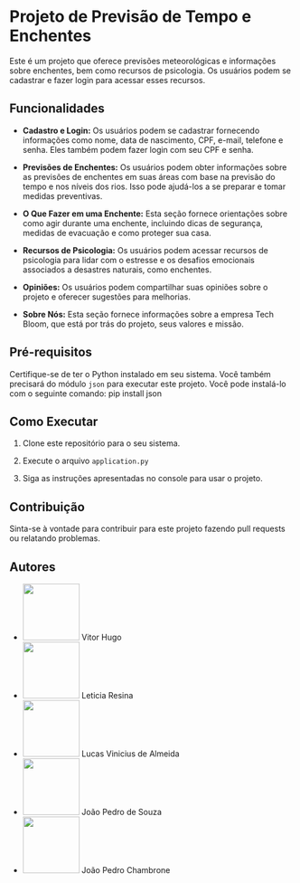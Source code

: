 # Projeto de Previsão de Tempo e Enchentes

Este é um projeto que oferece previsões meteorológicas e informações sobre enchentes, bem como recursos de psicologia. Os usuários podem se cadastrar e fazer login para acessar esses recursos.

## Funcionalidades

- **Cadastro e Login:** Os usuários podem se cadastrar fornecendo informações como nome, data de nascimento, CPF, e-mail, telefone e senha. Eles também podem fazer login com seu CPF e senha.
  
- **Previsões de Enchentes:** Os usuários podem obter informações sobre as previsões de enchentes em suas áreas com base na previsão do tempo e nos níveis dos rios. Isso pode ajudá-los a se preparar e tomar medidas preventivas.
  
- **O Que Fazer em uma Enchente:** Esta seção fornece orientações sobre como agir durante uma enchente, incluindo dicas de segurança, medidas de evacuação e como proteger sua casa.
  
- **Recursos de Psicologia:** Os usuários podem acessar recursos de psicologia para lidar com o estresse e os desafios emocionais associados a desastres naturais, como enchentes.

- **Opiniões:** Os usuários podem compartilhar suas opiniões sobre o projeto e oferecer sugestões para melhorias.

- **Sobre Nós:** Esta seção fornece informações sobre a empresa Tech Bloom, que está por trás do projeto, seus valores e missão.

## Pré-requisitos

Certifique-se de ter o Python instalado em seu sistema. Você também precisará do módulo `json` para executar este projeto. Você pode instalá-lo com o seguinte comando: pip install json

## Como Executar

1. Clone este repositório para o seu sistema.

2. Execute o arquivo `application.py` 

3. Siga as instruções apresentadas no console para usar o projeto.

## Contribuição

Sinta-se à vontade para contribuir para este projeto fazendo pull requests ou relatando problemas.

## Autores

- [<img src="https://github.com/Torugo0.png" width="100">](https://github.com/Torugo0) Vitor Hugo
- [<img src="https://github.com/letyresina.png" width="100">](https://github.com/letyresina) Leticia Resina
- [<img src="https://github.com/lvininicius.png" width="100">](https://github.com/lvininicius) Lucas Vinicius de Almeida
- [<img src="https://github.com/JBVJoaoV.png" width="100">](https://github.com/JBVJoaoV) João Pedro de Souza
- [<img src="https://github.com/JoaoChambrone.png" width="100">](https://github.com/JoaoChambrone) João Pedro Chambrone